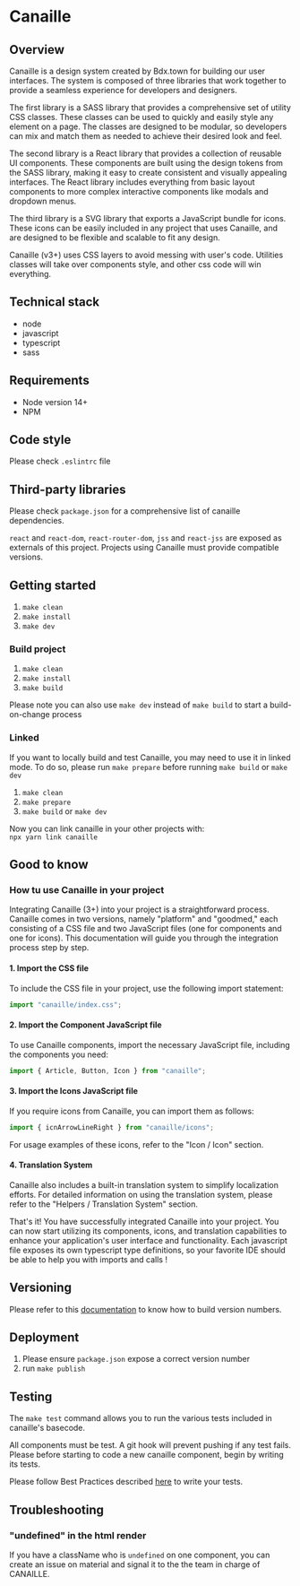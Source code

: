 # Canaille

## Overview

Canaille is a design system created by Bdx.town for building our user interfaces. The system is composed of three libraries that work together to provide a seamless experience for developers and designers.

The first library is a SASS library that provides a comprehensive set of utility CSS classes. These classes can be used to quickly and easily style any element on a page. The classes are designed to be modular, so developers can mix and match them as needed to achieve their desired look and feel.

The second library is a React library that provides a collection of reusable UI components. These components are built using the design tokens from the SASS library, making it easy to create consistent and visually appealing interfaces. The React library includes everything from basic layout components to more complex interactive components like modals and dropdown menus.

The third library is a SVG library that exports a JavaScript bundle for icons. These icons can be easily included in any project that uses Canaille, and are designed to be flexible and scalable to fit any design.

Canaille (v3+) uses CSS layers to avoid messing with user's code. Utilities classes will take over components style, and other css code will win everything.

## Technical stack

- node
- javascript
- typescript
- sass

## Requirements

- Node version 14+
- NPM

## Code style

Please check `.eslintrc` file

## Third-party libraries

Please check `package.json` for a comprehensive list of canaille dependencies.

`react` and `react-dom`, `react-router-dom`, `jss` and `react-jss` are exposed as externals of this project. Projects using Canaille must provide compatible versions.

## Getting started

1. `make clean`
2. `make install`
3. `make dev`

### Build project

1. `make clean`
2. `make install`
3. `make build`

Please note you can also use `make dev` instead of `make build` to start a build-on-change process

### Linked

If you want to locally build and test Canaille, you may need to use it in linked mode.
To do so, please run `make prepare` before running `make build` or `make dev`

1. `make clean`
2. `make prepare`
3. `make build` or `make dev`

Now you can link canaille in your other projects with:  
`npx yarn link canaille`

## Good to know

### How tu use Canaille in your project

Integrating Canaille (3+) into your project is a straightforward process. Canaille comes in two versions, namely "platform" and "goodmed," each consisting of a CSS file and two JavaScript files (one for components and one for icons). This documentation will guide you through the integration process step by step.

#### 1. Import the CSS file

To include the CSS file in your project, use the following import statement:

```javascript
import "canaille/index.css";
```

#### 2. Import the Component JavaScript file

To use Canaille components, import the necessary JavaScript file, including the components you need:

```javascript
import { Article, Button, Icon } from "canaille";
```

#### 3. Import the Icons JavaScript file

If you require icons from Canaille, you can import them as follows:

```javascript
import { icnArrowLineRight } from "canaille/icons";
```

For usage examples of these icons, refer to the "Icon / Icon" section.

#### 4. Translation System

Canaille also includes a built-in translation system to simplify localization efforts. For detailed information on using the translation system, please refer to the "Helpers / Translation System" section.

That's it! You have successfully integrated Canaille into your project. You can now start utilizing its components, icons, and translation capabilities to enhance your application's user interface and functionality.
Each javascript file exposes its own typescript type definitions, so your favorite IDE should be able to help you with imports and calls !

## Versioning

Please refer to this [documentation](https://www.notion.so/D-ploiements-MET-MEP-e92419eb987845a299f6b91d0f61d9ff#e54f3dc8e9874819b4d378f8fcc1e079) to know how to build version numbers.

## Deployment

1. Please ensure `package.json` expose a correct version number
2. run `make publish`

## Testing

The `make test` command allows you to run the various tests included in canaille's basecode.

All components must be test. A git hook will prevent pushing if any test fails. Please before starting to code a new canaille component, begin by writing its tests.

Please follow Best Practices described [here](https://blog.sapegin.me/all/react-testing-1-best-practices/) to write your tests.

## Troubleshooting

### "undefined" in the html render

If you have a className who is `undefined` on one component, you can create an issue on material and signal it to the the team in charge of CANAILLE.
